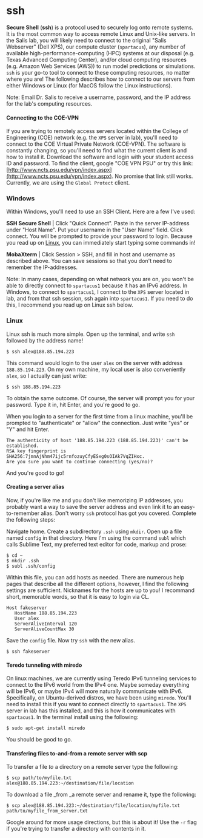 # ssh

**Secure Shell** \(**ssh**\) is a protocol used to securely log onto remote systems. It is the most common way to access remote Linux and Unix-like servers. In the Salis lab, you will likely need to connect to the original "Salis Webserver" \(Dell XPS\), our compute cluster \(`spartacus`\), any number of available high-performance-computing \(HPC\) systems at our disposal \(e.g. Texas Advanced Computing Center\), and/or cloud computing resources \(e.g. Amazon Web Services \(AWS\)\) to run model predictions or simulations. `ssh` is your go-to tool to connect to these computing resources, no matter where you are! The following describes how to connect to our servers from either Windows or Linux \(for MacOS follow the Linux instructions\).

Note: Email Dr. Salis to receive a username, password, and the IP address for the lab's computing resources.

#### Connecting to the COE-VPN

If you are trying to remotely access servers located within the College of Engineering \(COE\) network \(e.g. the `XPS` server in lab\), you'll need to connect to the COE Virtual Private Network \(COE-VPN\). The software is constantly changing, so you'll need to find what the current client is and how to install it. Download the software and login with your student access ID and password. To find the client, google "COE VPN PSU" or try this link: [http://www.ncts.psu.edu/vpn/index.aspx](http://www.ncts.psu.edu/vpn/index.aspx). No promise that link still works. Currently, we are using the `Global Protect` client.

### Windows

Within Windows, you'll need to use an SSH Client. Here are a few I've used:

**SSH Secure Shell** \| Click "Quick Connect". Paste in the server IP-address under "Host Name". Put your username in the "User Name" field. Click connect. You will be prompted to provide your password to login. Because you read up on [Linux](01_Linux/README.md), you can immediately start typing some commands in!

**MobaXterm** \| Click Session &gt; SSH, and fill in host and username as described above. You can save sessions so that you don't need to remember the IP-addresses.

Note: In many cases, depending on what network you are on, you won't be able to directly connect to `spartacus1` because it has an IPv6 address. In Windows, to connect to `spartacus1`, I connect to the `XPS` server located in lab, and from that ssh session, ssh again into `spartacus1`. If you need to do this, I recommend you read up on Linux ssh below.

### Linux

Linux ssh is much more simple. Open up the terminal, and write `ssh` followed by the address name!

```
$ ssh alex@188.85.194.223
```

This command would login to the user `alex` on the server with address `188.85.194.223`. On my own machine, my local user is also conveniently `alex`, so I actually can just write:

```
$ ssh 188.85.194.223
```

To obtain the same outcome. Of course, the server will prompt you for your password. Type it in, hit Enter, and you're good to go.

When you login to a server for the first time from a linux machine, you'll be prompted to "authenticate" or "allow" the connection. Just write "yes" or "Y" and hit Enter.

```
The authenticity of host '188.85.194.223 (188.85.194.223)' can't be established.
RSA key fingerprint is SHA256:7jmnAjNhm47ijc5rnfozuyCfyESxg0sOIAk7VqZIHxc.
Are you sure you want to continue connecting (yes/no)?
```

And you're good to go!

#### Creating a server alias

Now, if you're like me and you don't like memorizing IP addresses, you probably want a way to save the server address and even link it to an easy-to-remember alias. Don't worry `ssh` protocol has got you covered. Complete the following steps:

Navigate home. Create a subdirectory `.ssh` using `mkdir`. Open up a file named `config` in that directory. Here I'm using the command `subl` which calls Sublime Text, my preferred text editor for code, markup and prose:

```
$ cd ~
$ mkdir .ssh
$ subl .ssh/config
```

Within this file, you can add hosts as needed. There are numerous help pages that describe all the different options, however, I find the following settings are sufficient. Nicknames for the hosts are up to you! I recommand short, memorable words, so that it is easy to login via CL.

```
Host fakeserver
   HostName 188.85.194.223
   User alex
   ServerAliveInterval 120
   ServerAliveCountMax 30
```

Save the `config` file. Now try `ssh` with the new alias.

```
$ ssh fakeserver
```

#### Teredo tunneling with miredo

On linux machines, we are currently using Teredo IPv6 tunneling services to connect to the IPv6 world from the IPv4 one. Maybe someday everything will be IPv6, or maybe IPv4 will more naturally communicate with IPv6. Specifically, on Ubuntu-derived distros, we have been using `miredo`. You'll need to install this if you want to connect directly to `spartacus1`. The `XPS` server in lab has this installed, and this is how it communicates with `spartacus1`. In the terminal install using the following:

```
$ sudo apt-get install miredo
```

You should be good to go.

#### Transfering files to-and-from a remote server with scp

To transfer a file _to_ a directory on a remote server type the following:

```
$ scp path/to/myfile.txt alex@188.85.194.223:~/destination/file/location
```

To download a file _from _a remote server and rename it, type the following:

```
$ scp alex@188.85.194.223:~/destination/file/location/myfile.txt path/to/myfile_from_server.txt
```

Google around for more usage directions, but this is about it! Use the `-r` flag if you're trying to transfer a directory with contents in it.

